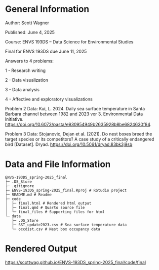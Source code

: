 # General Information
Author: Scott Wagner

Published: June 4, 2025

Course: ENVS 193DS – Data Science for Environmental Studies

Final for ENVS 193DS due June 11, 2025

Answers to 4 problems:

1 - Research writing

2 - Data visualization 

3 - Data analysis

4 - Affective and exploratory visualizations

Problem 2 Data: Kui, L. 2024. Daily sea surface temperature in Santa Barbara channel between 1982 and 2023 ver 3. Environmental Data Initiative. https://doi.org/10.6073/pasta/e930954949b2635928b8be6824630f84.


Problem 3 Data: Stojanovic, Dejan et al. (2021). Do nest boxes breed the target species or its competitors? A case study of a critically endangered bird [Dataset]. Dryad. https://doi.org/10.5061/dryad.83bk3j9sb


# Data and File Information 

```
ENVS-193DS_spring-2025_final
├─ .DS_Store
├─ .gitignore
├─ ENVS-193DS_spring-2025_final.Rproj # RStudio project
├─ README.md # Readme
├─ code
│  ├─ final.html # Rendered html output
│  ├─ final.qmd # Quarto source file
│  └─ final_files # Supporting files for html
└─ data
   ├─ .DS_Store
   ├─ SST_update2023.csv # Sea surface temperature data
   └─ occdist.csv # Nest box occupancy data
```


# Rendered Output
https://scottwag.github.io/ENVS-193DS_spring-2025_final/code/final
